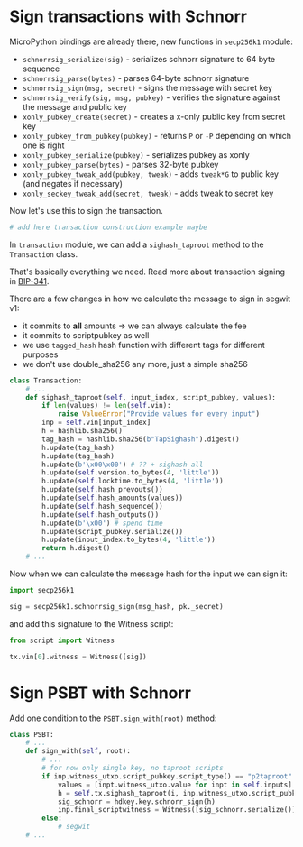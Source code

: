 # Sign transactions with Schnorr

MicroPython bindings are already there, new functions in `secp256k1` module:

- `schnorrsig_serialize(sig)` - serializes schnorr signature to 64 byte sequence
- `schnorrsig_parse(bytes)` - parses 64-byte schnorr signature
- `schnorrsig_sign(msg, secret)` - signs the message with secret key
- `schnorrsig_verify(sig, msg, pubkey)` - verifies the signature against the message and public key
- `xonly_pubkey_create(secret)` - creates a x-only public key from secret key
- `xonly_pubkey_from_pubkey(pubkey)` - returns `P` or `-P` depending on which one is right
- `xonly_pubkey_serialize(pubkey)` - serializes pubkey as xonly
- `xonly_pubkey_parse(bytes)` - parses 32-byte pubkey
- `xonly_pubkey_tweak_add(pubkey, tweak)` - adds `tweak*G` to public key (and negates if necessary)
- `xonly_seckey_tweak_add(secret, tweak)` - adds tweak to secret key

Now let's use this to sign the transaction.

```py
# add here transaction construction example maybe
```

In `transaction` module, we can add a `sighash_taproot` method to the `Transaction` class.

That's basically everything we need. Read more about transaction signing in [BIP-341](https://github.com/bitcoin/bips/blob/master/bip-0341.mediawiki).

There are a few changes in how we calculate the message to sign in segwit v1:

- it commits to **all** amounts => we can always calculate the fee
- it commits to scriptpubkey as well
- we use `tagged_hash` hash function with different tags for different purposes
- we don't use double_sha256 any more, just a simple sha256

```py
class Transaction:
    # ...
    def sighash_taproot(self, input_index, script_pubkey, values):
        if len(values) != len(self.vin):
            raise ValueError("Provide values for every input")
        inp = self.vin[input_index]
        h = hashlib.sha256()
        tag_hash = hashlib.sha256(b"TapSighash").digest()
        h.update(tag_hash)
        h.update(tag_hash)
        h.update(b'\x00\x00') # ?? + sighash all
        h.update(self.version.to_bytes(4, 'little'))
        h.update(self.locktime.to_bytes(4, 'little'))
        h.update(self.hash_prevouts())
        h.update(self.hash_amounts(values))
        h.update(self.hash_sequence())
        h.update(self.hash_outputs())
        h.update(b'\x00') # spend time
        h.update(script_pubkey.serialize())
        h.update(input_index.to_bytes(4, 'little'))
        return h.digest()
    # ...
```

Now when we can calculate the message hash for the input we can sign it:

```py
import secp256k1

sig = secp256k1.schnorrsig_sign(msg_hash, pk._secret)
```

and add this signature to the Witness script:

```py
from script import Witness

tx.vin[0].witness = Witness([sig])
```

# Sign PSBT with Schnorr

Add one condition to the `PSBT.sign_with(root)` method:

```py
class PSBT:
    # ...
    def sign_with(self, root):
        # ...
        # for now only single key, no taproot scripts
        if inp.witness_utxo.script_pubkey.script_type() == "p2taproot":
            values = [inpt.witness_utxo.value for inpt in self.inputs]
            h = self.tx.sighash_taproot(i, inp.witness_utxo.script_pubkey, values)
            sig_schnorr = hdkey.key.schnorr_sign(h)
            inp.final_scriptwitness = Witness([sig_schnorr.serialize()])
        else:
            # segwit
    # ...
```